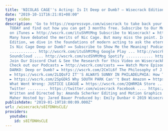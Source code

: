 ```yaml
---
title: 'NICOLAS CAGE''s Acting: Is It Deep or Dumb? – Wisecrack Edition'
date: "2019-10-11T16:21:01+08:00"
type: video
description: 'Go to https://expressvpn.com/wisecrack to take back your Internet privacy
  TODAY and find out how you can get 3 months free. Subscribe to Our Movie Podcast
  on iTunes ► http://wscrk.com/ituShMtMng Subscribe to Wisecrack! ► http://wscrk.com/SbscrbWC
  Many have debated the merits of Nic Cage. But many miss the point. In this Wisecrack
  Edition, we dive in the foundations of modern acting to ask the eternal question:
  Is Nic Cage Deep or Dumb? == Subscribe to Show Me the Meaning! Podcast == iTunes
  ............ http://wscrk.com/ituShMtMng Google Play ... http://wscrk.com/gpmShMtMng
  Soundcloud .... http://wscrk.com/scdShMtMng Spotify ............ http://wscrk.com/spfyShMtMng
  Join Our Discord Chat & See the Research for this Video on WisecrackPLUS ► http://wscrk.com/YtWcPls
  Check out our Podcasts ► http://wscrk.com/casts === Watch More Episodes! === DONNIE
  DARKO: Deep or Dumb? ► https://wscrk.com/2CmlL6f The Philosophy of J.R.R. Tolkein
  ► https://wscrk.com/2LQQsF2 IT''S ALWAYS SUNNY IN PHILADELPHIA: How To NOT Suck
  ► https://wscrk.com/2SpGDk5 Why SOUTH PARK Can''t Beat Amazon ► https://wscrk.com/2CEj2q4
  What Went Wrong: JUSTICE LEAGUE ► https://wscrk.com/2QHRM2A Store ........... http://wisecrackstore.com
  Twitter ......... https://twitter.com/wisecrack Facebook .... https://facebook.com/wisecrackedu
  Written and Directed by: Amanda Scherker Editing and Motion Graphics by: Jackson
  Maher Hosted by: Jared Bauer Produced by: Emily Dunbar © 2019 Wisecrack, Inc.'
publishdate: "2019-01-19T18:00:09.000Z"
url: /wisecrack/s8IfDNHsCLE/
providers:
  youtube:
    id: s8IfDNHsCLE
---
```

